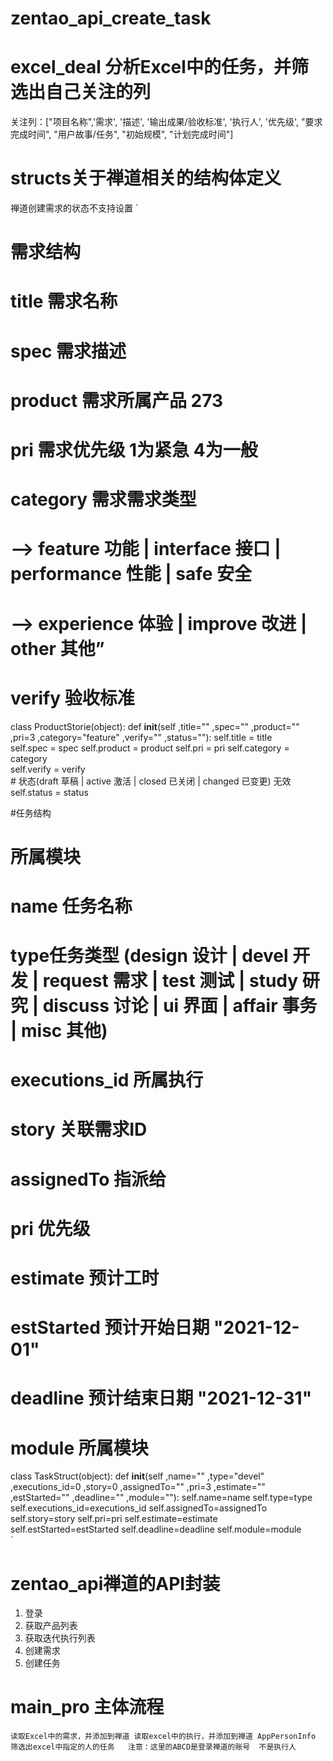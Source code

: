 # zentao_api_create_task
# excel_deal 分析Excel中的任务，并筛选出自己关注的列
关注列：["项目名称",'需求', 
        '描述',
         '输出成果/验收标准', 
         '执行人',
         '优先级',
         "要求完成时间",
         "用户故事/任务",
         "初始规模",
         "计划完成时间"]
# structs关于禅道相关的结构体定义
禅道创建需求的状态不支持设置
`
# 需求结构

# title 需求名称 
# spec 需求描述
# product 需求所属产品  273
# pri 需求优先级 1为紧急  4为一般
# category 需求需求类型 
# --> feature 功能 | interface 接口 | performance 性能 | safe 安全 
# --> experience 体验 | improve 改进 | other 其他”
# verify 验收标准
class ProductStorie(object):
    def __init__(self
    ,title=""
    ,spec=""
    ,product=""
    ,pri=3
    ,category="feature"
    ,verify=""
    ,status=""):
        self.title = title      
        self.spec = spec
        self.product = product
        self.pri = pri
        self.category = category       
        self.verify = verify        
        # 状态(draft 草稿 | active 激活 | closed 已关闭 | changed 已变更) 无效
        self.status = status



#任务结构    

#      所属模块
# name 任务名称
# type任务类型 (design 设计 | devel 开发 | request 需求 | test 测试 | study 研究 | discuss 讨论 | ui 界面 | affair 事务 | misc 其他)
# executions_id 所属执行
# story 关联需求ID
# assignedTo 指派给
# pri 	优先级
# estimate 预计工时
# estStarted 	预计开始日期 "2021-12-01"
# deadline 预计结束日期 "2021-12-31"
# module  所属模块
class TaskStruct(object):
     def __init__(self
    ,name=""
    ,type="devel"
    ,executions_id=0
    ,story=0
    ,assignedTo=""
    ,pri=3
    ,estimate=""
    ,estStarted=""
    ,deadline=""
    ,module=""):
        self.name=name
        self.type=type
        self.executions_id=executions_id
        self.assignedTo=assignedTo
        self.story=story
        self.pri=pri
        self.estimate=estimate
        self.estStarted=estStarted
        self.deadline=deadline
        self.module=module    
`
# zentao_api禅道的API封装
1. 登录
2. 获取产品列表
3. 获取迭代执行列表
4. 创建需求
5. 创建任务
# main_pro 主体流程
`
读取Excel中的需求，并添加到禅道
读取excel中的执行，并添加到禅道
AppPersonInfo 筛选出excel中指定的人的任务   注意：这里的ABCD是登录禅道的账号  不是执行人
`
